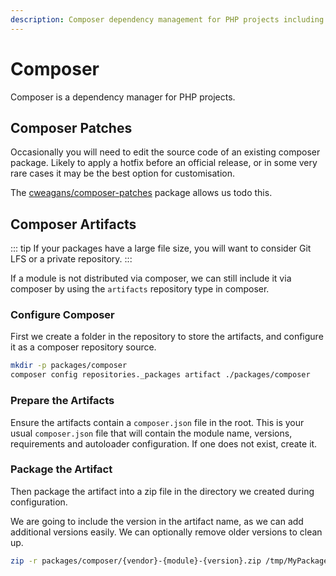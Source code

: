 ```yaml
---
description: Composer dependency management for PHP projects including patches, configuration, and best practices.
---
```

# Composer

Composer is a dependency manager for PHP projects.

## Composer Patches

Occasionally you will need to edit the source code of an existing composer package. Likely to apply a hotfix before an official release, or in some very rare cases it may be the best option for customisation.

The [cweagans/composer-patches](https://github.com/cweagans/composer-patches) package allows us todo this.

## Composer Artifacts

::: tip
If your packages have a large file size, you will want to consider Git LFS or a private repository.
:::

If a module is not distributed via composer, we can still include it via composer by using the `artifacts` repository type in composer.

### Configure Composer
First we create a folder in the repository to store the artifacts, and configure it as a composer repository source.

```sh
mkdir -p packages/composer
composer config repositories._packages artifact ./packages/composer
```

### Prepare the Artifacts

Ensure the artifacts contain a `composer.json` file in the root. This is your usual `composer.json` file that will contain the module name, versions, requirements and autoloader configuration. If one does not exist, create it.

### Package the Artifact

Then package the artifact into a zip file in the directory we created during configuration.

We are going to include the version in the artifact name, as we can add additional versions easily. We can optionally remove older versions to clean up.

```sh
zip -r packages/composer/{vendor}-{module}-{version}.zip /tmp/MyPackage/
```



